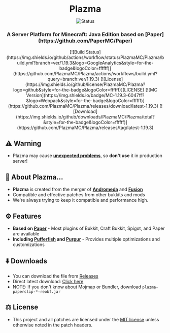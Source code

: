 <div align="center">

<h1 style="line-height:0.8">Plazma</h1>

![Status](https://img.shields.io/badge/Work%20In%20Progress-red?style=for-the-badge)

<h3>A Server Platform for Minecraft: Java Edition based on [Paper](https://github.com/PaperMC/Paper)
</h3>
[![Build Status](https://img.shields.io/github/actions/workflow/status/PlazmaMC/Plazma/build.yml?branch=ver/1.19.3&logo=GoogleAnalytics&style=for-the-badge&logoColor=ffffff)](https://github.com/PlazmaMC/Plazma/actions/workflows/build.yml?query=branch:ver/1.19.3)
[![License](https://img.shields.io/github/license/PlazmaMC/Plazma?logo=github&style=for-the-badge&logoColor=ffffff)](LICENSE)
[![MC Version](https://img.shields.io/badge/MC-1.19.3-6047ff?&logo=Webpack&style=for-the-badge&logoColor=ffffff)](https://github.com/PlazmaMC/Plazma/releases/download/latest-1.19.3)
[![Download](https://img.shields.io/github/downloads/PlazmaMC/Plazma/total?&style=for-the-badge&logoColor=ffffff)](https://github.com/PlazmaMC/Plazma/releases/tag/latest-1.19.3)

</div>

## ⚠️ Warning
- Plazma may cause **<u>unexpected problems</u>**, so **don't use** it in production server!

## 💬 About Plazma...
- **Plazma** is created from the merger of **[Andromeda](https://github.com/TeamEarendel/Andromeda)** and **[Fusion](https://github.com/RuinedTechnologyUnify/Fusion)**
- Compatible and effective patches from other bukkits and mods
- We're always trying to keep it compatible and performance high.

## ⚙️ Features
- **Based on [Paper](https://github.com/PaperMC/Paper)** - Most plugins of Bukkit, Craft Bukkit, Spigot, and Paper are available
- **Including [Pufferfish](https://github.com/pufferfish-gg/Pufferfish) and [Purpur](https://github.com/PurpurMC/Purpur)** - Provides multiple optimizations and customizations

## ⬇️ Downloads
- You can download the file from [Releases](https://github.com/PlazmaMC/Plazma/releases)
- Direct latest download: [Click here](https://github.com/PlazmaMC/Plazma/releases/download/latest-1.19.3/plazma-paperclip-1.19.3-R0.1-SNAPSHOT-reobf.jar)
- NOTE: If you don't know about Mojmap or Bundler, download `plazma-paperclip-*-reobf.jar`

## ⚖️ License
- This project and all patches are licensed under the [MIT license](LICENSE) unless otherwise noted in the patch headers.
